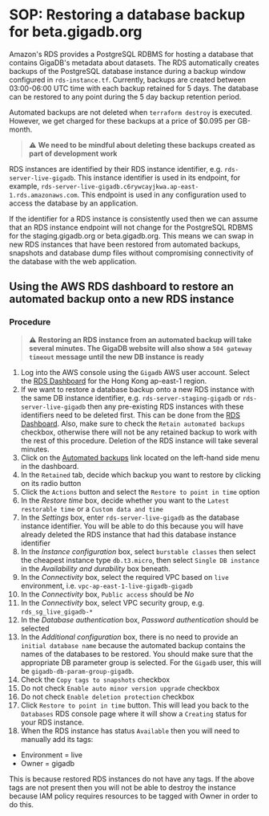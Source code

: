 # SOP: Restoring a database backup for beta.gigadb.org

Amazon's RDS provides a PostgreSQL RDBMS for hosting a database that contains 
GigaDB's metadata about datasets. The RDS automatically creates backups of the 
PostgreSQL database instance during a backup window configured in 
`rds-instance.tf`. Currently, backups are created between 03:00-06:00 UTC time 
with each backup retained for 5 days. The database can be restored to any 
point during the 5 day backup retention period.

Automated backups are not deleted when `terraform destroy` is executed. However,
we get charged for these backups at a price of $0.095 per GB-month.

> :warning: **We need to be mindful about deleting these backups created as part of development work**

RDS instances are identified by their RDS instance identifier, e.g. 
`rds-server-live-gigadb`. This instance identifier is used in its endpoint, 
for example, `rds-server-live-gigadb.c6rywcayjkwa.ap-east-1.rds.amazonaws.com`.
This endpoint is used in any configuration used to access the database by an 
application. 

If the identifier for a RDS instance is consistently used then we can assume 
that an RDS instance endpoint will not change for the PostgreSQL RDBMS for the
staging.gigadb.org or beta.gigadb.org. This means we can swap in new RDS 
instances that have been restored from automated backups, snapshots and database
dump files without compromising connectivity of the database with the web 
application.

## Using the AWS RDS dashboard to restore an automated backup onto a new RDS instance

### Procedure

> :warning: **Restoring an RDS instance from an automated backup will take several minutes. The GigaDB website will also show a `504 gateway timeout` message until the new DB instance is ready**

1. Log into the AWS console using the `Gigadb` AWS user account. Select the
[RDS Dashboard](https://ap-east-1.console.aws.amazon.com/rds/home?region=ap-east-1#)
for the Hong Kong ap-east-1 region.
2. If we want to restore a database backup onto a new RDS instance with the same 
DB instance identifier, e.g. `rds-server-staging-gigadb` or `rds-server-live-gigadb`
then any pre-existing RDS instances with these identifiers need to be deleted
first. This can be done from the [RDS Dashboard](https://ap-east-1.console.aws.amazon.com/rds/home?region=ap-east-1#).
Also, make sure to check the `Retain automated backups` checkbox, otherwise there
will not be any retained backup to work with the rest of this procedure. Deletion
of the RDS instance will take several minutes.
3. Click on the [Automated backups](https://ap-east-1.console.aws.amazon.com/rds/home?region=ap-east-1#automatedbackups:)
link located on the left-hand side menu in the dashboard. 
4. In the `Retained` tab, decide which backup you want to restore by clicking on
its radio button
5. Click the `Actions` button and select the `Restore to point in time` option
6. In the *Restore time* box, decide whether you want to the `Latest restorable time`
or a `Custom data and time`
7. In the *Settings* box, enter `rds-server-live-gigadb` as the database 
instance identifier. You will be able to do this because you will have already 
deleted the RDS instance that had this database instance identifier
8. In the *Instance configuration* box, select `burstable classes` then select 
the cheapest instance type `db.t3.micro`, then select `Single DB instance` in the *Availability and durability* box beneath.
9. In the *Connectivity* box, select the required VPC based on `live` 
environment, i.e. `vpc-ap-east-1-live-gigadb-gigadb`
10. In the *Connectivity* box, `Public access` should be *No*
11. In the *Connectivity* box, select VPC security group, e.g. `rds_sg_live_gigadb-*`
12. In the *Database authentication* box, *Password authentication* should be selected
13. In the *Additional configuration* box, there is no need to provide an `initial database name`
because the automated backup contains the names of the databases to be restored.
You should make sure that the appropriate DB parameter group is selected. For
the `Gigadb` user, this will be `gigadb-db-param-group-gigadb`.
14. Check the `Copy tags to snapshots` checkbox
15. Do not check `Enable auto minor version upgrade` checkbox
16. Do not check `Enable deletion protection` checkbox
17. Click `Restore to point in time` button. This will lead you back to the
`Databases` RDS console page where it will show a `Creating` status for your 
RDS instance.
18. When the RDS instance has status `Available` then you will need to manually add 
its tags:
* Environment = live
* Owner = gigadb

This is because restored RDS instances do not have any tags. If the above tags
are not present then you will not be able to destroy the instance because IAM
policy requires resources to be tagged with Owner in order to do this.
